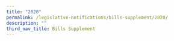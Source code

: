 ```yaml
---
title: "2020"
permalink: /legislative-notifications/bills-supplement/2020/
description: ""
third_nav_title: Bills Supplement
---
```

